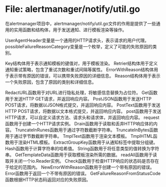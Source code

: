 # File: alertmanager/notify/util.go

在alertmanager项目中，alertmanager/notify/util.go文件的作用是提供了一些通用的实用函数和结构体，用于发送通知、进行模板渲染等操作。

UserAgentHeader变量是一个通用的HTTP请求头，表示请求的用户代理。
possibleFailureReasonCategory变量是一个枚举，定义了可能的失败原因的类别。

Key结构体用于表示通知模板的键值对，用于模板渲染。
Retrier结构体用于定义通知重试策略，包含了重试次数和重试间隔等属性。
ErrorWithReason结构体用于表示带有原因的错误，可以携带失败原因的详细信息。
Reason结构体用于表示一个失败原因，包含了原因的类别和详细信息。

RedactURL函数用于对URL进行隐私处理，将敏感信息替换为占位符。
Get函数用于发送HTTP GET请求，并返回响应内容。
PostJSON函数用于发送HTTP POST请求，将数据以JSON格式提交，并返回响应内容。
PostText函数用于发送HTTP POST请求，将数据以文本格式提交，并返回响应内容。
post函数用于发送HTTP请求，可以自定义请求方法、请求头和请求体，并返回响应内容。
request函数用于创建一个HTTP请求实例。
Drain函数用于读取和丢弃HTTP响应体的内容。
TruncateInRunes函数用于通过字符数截断字符串。
TruncateInBytes函数用于通过字节数截断字符串。
TmplText函数用于渲染文本模板。
TmplHTML函数用于渲染HTML模板。
ExtractGroupKey函数用于从通知标签中提取分组键。
Hash函数用于计算字符串的哈希值。
String函数用于将任意类型的值转换为字符串。
GetTemplateData函数用于获取模板渲染所需的数据。
readAll函数用于读取并关闭一个io.Reader实例。
Check函数用于检查HTTP响应的状态码是否存在于给定的范围内。
NewErrorWithReason函数用于创建一个带有原因的错误。
Error函数用于返回一个不带有原因的错误。
GetFailureReasonFromStatusCode函数根据HTTP状态码返回对应的失败原因。

